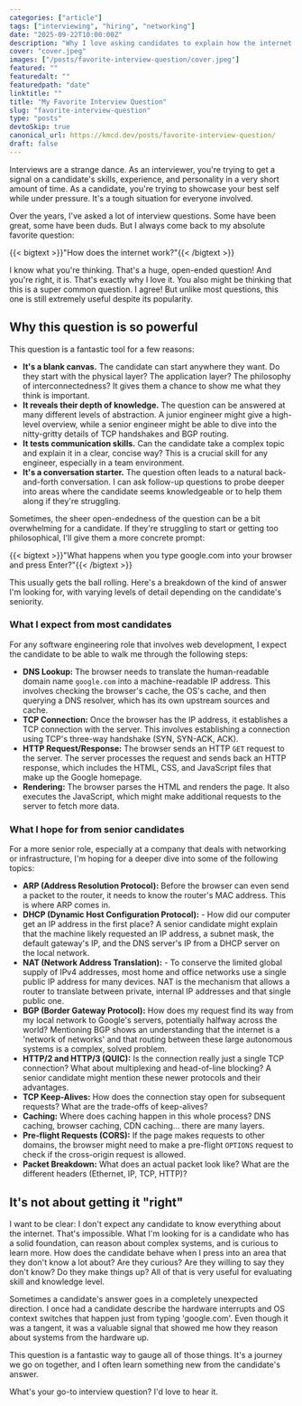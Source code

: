 ```yaml
---
categories: ["article"]
tags: ["interviewing", "hiring", "networking"]
date: "2025-09-22T10:00:00Z"
description: "Why I love asking candidates to explain how the internet works."
cover: "cover.jpeg"
images: ["/posts/favorite-interview-question/cover.jpeg"]
featured: ""
featuredalt: ""
featuredpath: "date"
linktitle: ""
title: "My Favorite Interview Question"
slug: "favorite-interview-question"
type: "posts"
devtoSkip: true
canonical_url: https://kmcd.dev/posts/favorite-interview-question/
draft: false
---
```


Interviews are a strange dance. As an interviewer, you're trying to get a signal on a candidate's skills, experience, and personality in a very short amount of time. As a candidate, you're trying to showcase your best self while under pressure. It's a tough situation for everyone involved.

Over the years, I've asked a lot of interview questions. Some have been great, some have been duds. But I always come back to my absolute favorite question:

{{< bigtext >}}"How does the internet work?"{{< /bigtext >}}

I know what you're thinking. That's a huge, open-ended question! And you're right, it is. That's exactly why I love it. You also might be thinking that this is a super common question. I agree! But unlike most questions, this one is still extremely useful despite its popularity.

## Why this question is so powerful

This question is a fantastic tool for a few reasons:

- **It's a blank canvas.** The candidate can start anywhere they want. Do they start with the physical layer? The application layer? The philosophy of interconnectedness? It gives them a chance to show me what they think is important.
- **It reveals their depth of knowledge.** The question can be answered at many different levels of abstraction. A junior engineer might give a high-level overview, while a senior engineer might be able to dive into the nitty-gritty details of TCP handshakes and BGP routing.
- **It tests communication skills.** Can the candidate take a complex topic and explain it in a clear, concise way? This is a crucial skill for any engineer, especially in a team environment.
- **It's a conversation starter.** The question often leads to a natural back-and-forth conversation. I can ask follow-up questions to probe deeper into areas where the candidate seems knowledgeable or to help them along if they're struggling.

Sometimes, the sheer open-endedness of the question can be a bit overwhelming for a candidate. If they're struggling to start or getting too philosophical, I'll give them a more concrete prompt: 

{{< bigtext >}}"What happens when you type google.com into your browser and press Enter?"{{< /bigtext >}}

This usually gets the ball rolling. Here's a breakdown of the kind of answer I'm looking for, with varying levels of detail depending on the candidate's seniority.

### What I expect from most candidates

For any software engineering role that involves web development, I expect the candidate to be able to walk me through the following steps:

- **DNS Lookup:** The browser needs to translate the human-readable domain name `google.com` into a machine-readable IP address. This involves checking the browser's cache, the OS's cache, and then querying a DNS resolver, which has its own upstream sources and cache.
- **TCP Connection:** Once the browser has the IP address, it establishes a TCP connection with the server. This involves establishing a connection using TCP's three-way handshake (SYN, SYN-ACK, ACK).
- **HTTP Request/Response:** The browser sends an HTTP `GET` request to the server. The server processes the request and sends back an HTTP response, which includes the HTML, CSS, and JavaScript files that make up the Google homepage.
- **Rendering:** The browser parses the HTML and renders the page. It also executes the JavaScript, which might make additional requests to the server to fetch more data.

### What I hope for from senior candidates

For a more senior role, especially at a company that deals with networking or infrastructure, I'm hoping for a deeper dive into some of the following topics:

- **ARP (Address Resolution Protocol):** Before the browser can even send a packet to the router, it needs to know the router's MAC address. This is where ARP comes in.
- **DHCP (Dynamic Host Configuration Protocol):** - How did our computer get an IP address in the first place? A senior candidate might explain that the machine likely requested an IP address, a subnet mask, the default gateway's IP, and the DNS server's IP from a DHCP server on the local network.
- **NAT (Network Address Translation):** - To conserve the limited global supply of IPv4 addresses, most home and office networks use a single public IP address for many devices. NAT is the mechanism that allows a router to translate between private, internal IP addresses and that single public one.
- **BGP (Border Gateway Protocol):** How does my request find its way from my local network to Google's servers, potentially halfway across the world? Mentioning BGP shows an understanding that the internet is a 'network of networks' and that routing between these large autonomous systems is a complex, solved problem.
- **HTTP/2 and HTTP/3 (QUIC):** Is the connection really just a single TCP connection? What about multiplexing and head-of-line blocking? A senior candidate might mention these newer protocols and their advantages.
- **TCP Keep-Alives:** How does the connection stay open for subsequent requests? What are the trade-offs of keep-alives?
- **Caching:** Where does caching happen in this whole process? DNS caching, browser caching, CDN caching... there are many layers.
- **Pre-flight Requests (CORS):** If the page makes requests to other domains, the browser might need to make a pre-flight `OPTIONS` request to check if the cross-origin request is allowed.
- **Packet Breakdown:** What does an actual packet look like? What are the different headers (Ethernet, IP, TCP, HTTP)?

## It's not about getting it "right"

I want to be clear: I don't expect any candidate to know everything about the internet. That's impossible. What I'm looking for is a candidate who has a solid foundation, can reason about complex systems, and is curious to learn more. How does the candidate behave when I press into an area that they don't know a lot about? Are they curious? Are they willing to say they don't know? Do they make things up? All of that is very useful for evaluating skill and knowledge level.

Sometimes a candidate's answer goes in a completely unexpected direction. I once had a candidate describe the hardware interrupts and OS context switches that happen just from typing 'google.com'. Even though it was a tangent, it was a valuable signal that showed me how they reason about systems from the hardware up.

This question is a fantastic way to gauge all of those things. It's a journey we go on together, and I often learn something new from the candidate's answer.

What's your go-to interview question? I'd love to hear it.
